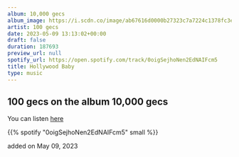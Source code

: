 ```yaml
---
album: 10,000 gecs
album_image: https://i.scdn.co/image/ab67616d0000b27323c7a7224c1378fc3e6427cb
artist: 100 gecs
date: 2023-05-09 13:13:02+00:00
draft: false
duration: 187693
preview_url: null
spotify_url: https://open.spotify.com/track/0oigSejhoNen2EdNAIFcm5
title: Hollywood Baby
type: music
---
```



## 100 gecs on the album 10,000 gecs

You can listen [here](https://open.spotify.com/track/0oigSejhoNen2EdNAIFcm5)

{{% spotify "0oigSejhoNen2EdNAIFcm5" small %}}

added on May 09, 2023